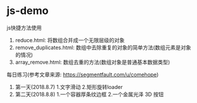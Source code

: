 # js-demo

js快捷方法使用
1. reduce.html: 将数组合并成一个无限层级的对象
2. remove_duplicates.html: 数组中去除重复的对象的简单方法(数组元素是对象的情况)
3. array_remove.html: 数组去重的方法(数组对象是普通基本数据类型)

每日练习(参考文章来源: https://segmentfault.com/u/comehope)
1. 第一天(2018.8.7) 1.文字滑动 2.矩形旋转loader
2. 第二天(2018.8.8) 1.一个容器厚条纹边框 2.一个金属光泽 3D 按钮
